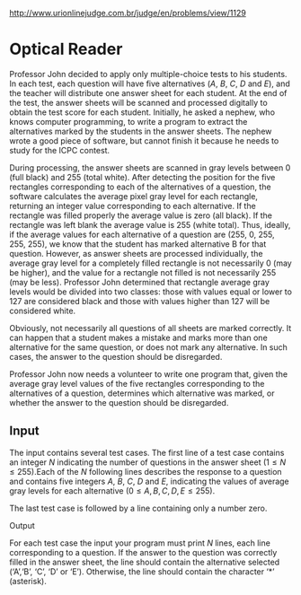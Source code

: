http://www.urionlinejudge.com.br/judge/en/problems/view/1129

# Optical Reader

Professor John decided to apply only multiple-choice tests to his students. In
each test, each question will have five alternatives ($A$, $B$, $C$, $D$ and
$E$), and the teacher will distribute one answer sheet for each student. At
the end of the test, the answer sheets will be scanned and processed digitally
to obtain the test score for each student. Initially, he asked a nephew, who
knows computer programming, to write a program to extract the alternatives
marked by the students in the answer sheets. The nephew wrote a good piece of
software, but cannot finish it because he needs to study for the ICPC contest.

During processing, the answer sheets are scanned in gray levels between 0
(full black) and 255 (total white). After detecting the position for the
five rectangles corresponding to each of the alternatives of a question,
the software calculates the average pixel gray level for each rectangle,
returning an integer value corresponding to each alternative. If the rectangle
was filled properly the average value is zero (all black). If the rectangle
was left blank the average value is 255 (white total). Thus, ideally, if the
average values for each alternative of a question are
(255, 0, 255, 255, 255), we know that the student has marked alternative B for
that question. However, as answer sheets are processed individually, the
average gray level for a completely filled rectangle is not necessarily 0
(may be higher), and the value for a rectangle not filled is not necessarily
255 (may be less). Professor John determined that rectangle average
gray levels would be divided into two classes: those with values equal or
lower to 127 are considered black and those with values higher than 127 will
be considered white.

Obviously, not necessarily all questions of all sheets are marked correctly.
It can happen that a student makes a mistake and marks more than one
alternative for the same question, or does not mark any alternative. In such
cases, the answer to the question should be disregarded.

Professor John now needs a volunteer to write one program that, given the
average gray level values of the five rectangles corresponding to the
alternatives of a question, determines which alternative was marked, or
whether the answer to the question should be disregarded.

## Input

The input contains several test cases. The first line of a test case contains
an integer $N$ indicating the number of questions in the answer sheet
($1 \leq N \leq 255$).Each of the $N$ following lines describes the response
to a question and contains five integers $A$, $B$, $C$, $D$ and $E$,
indicating the values of average gray levels for each alternative
($0 \leq A, B, C, D, E \leq 255$).

The last test case is followed by a line containing only a number zero.

Output

For each test case the input your program must print $N$ lines, each line
corresponding to a question. If the answer to the question was correctly
filled in the answer sheet, the line should contain the alternative selected
(‘A’,‘B’, ‘C’, ‘D’ or ‘E’). Otherwise, the line should contain the character
‘*’ (asterisk).
